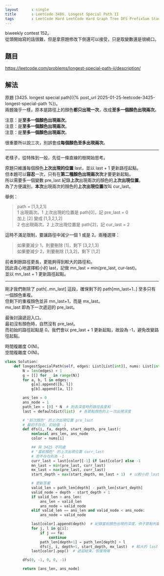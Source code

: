 ```yaml
---
layout      : single
title       : LeetCode 3486. Longest Special Path II
tags        : LeetCode Hard LeetCode Hard Graph Tree DFS PrefixSum Stack
---
```

biweekly contest 152。  
從頭開始寫的話很難，但是拿原題修改下倒還可以接受，只是取變數還是很繞口。  

## 題目

<https://leetcode.com/problems/longest-special-path-ii/description/>

## 解法

原題 [3425. longest special path]({% post_url 2025-01-25-leetcode-3425-longest-special-path %})。  
兩題幾乎一樣，原本是路徑上的顏色**都只出現一次**，改成**至多一個顏色出現兩次**。  

注意：是**至多一個顏色出現兩次**。  
注意：是**至多一個顏色出現兩次**。  
注意：是**至多一個顏色出現兩次**。  

很重要所以說三次，別誤會成**每個顏色至多出現兩次**。  

---

老樣子，從特殊到一般，先從一條直線的樹開始思考。  

原題只維護每個顏色**上次出現的位置** last，並以 last + 1 更新路徑起點。  
但本題可以**容忍**一次，只有在**第二種顏色出現兩次次**才要更新起點。  
所以需要多一個變數 pre_last 紀錄**上次**出現兩次的顏色的**上次出現位置**。  
為了方便識別，**本次**出現兩次的顏色的**上次出現位置**改叫 cur_last。  

舉例：  
> path = [1,3,2,1]  
> 1 出現兩次。1 上次出現的位置是 path[0]，記 pre_last = 0  
> 加上 [2] 變成 [1,3,2,1,2]  
> 2 也出現兩次。2 上次出現位置是 path[2]，記 cur_last = 2  

這時不滿足限制，要讓路徑中減少一個 1 或是 2。兩種選擇：  
> 如果要減少 1，則要刪除 [1]，剩下 [3,2,1,3]  
> 如果要減少 2，則要刪除 [1,3,2]，剩下 [1,2]  

前者剩餘路徑更長，更能夠得到較大的路徑和。  
因此貪心地選擇較小的 last，記做 mn_last = min(pre_last, cur-last)。  
並以 mn_last + 1 更新路徑起點。  

---

剛才我們刪除了 path[..mn_last] 這段，確保剩下的 path[mn_last+1..] 至多只有一個顏色重複。  
但剩下的重複顏色並非 mn_last+1，而是 mx_last。  
mx_last 即為下一次遞迴的 pre_last。

最後討論遞迴入口。  
最初沒有顏色時，自然沒有 pre_last。  
而初始的路徑起點是 0。我們會以 pre_last + 1 更新起點，故設為 -1，避免改變路徑起點。  

時間複雜度 O(N)。  
空間複雜度 O(N)。  

```python
class Solution:
    def longestSpecialPath(self, edges: List[List[int]], nums: List[int]) -> List[int]:
        N = len(edges) + 1
        g = [[] for _ in range(N)]
        for a, b, l in edges:
            g[a].append([b, l])
            g[b].append([a, l])

        ans_len = 0
        ans_node = 1
        path_len = [0] * N  # 到各深度時的路徑長度和
        last = defaultdict(list)  # 各節點顏色的上一次出現深度

        # "前次顏色" 的上次出現位置 pre_last
        # 最初不存在，初始值 -1
        def dfs(i, fa, depth, start_depth, pre_last):
            nonlocal ans_len, ans_node
            color = nums[i]

            ## 與 3425 不同處
            # "當前顏色" 的上次出現位置 curr_last
            # 若不存在則為 -1
            curr_last = last[color][-1] if last[color] else -1
            mn_last = min(pre_last, curr_last)
            mx_last = max(pre_last, curr_last)
            start_depth = max(start_depth, mn_last + 1)  # 以較小的 last 更新起點

            # 更新答案
            valid_len = path_len[depth] - path_len[start_depth]
            valid_node = depth - start_depth + 1
            if valid_len > ans_len:
                ans_len = valid_len
                ans_node = valid_node
            elif valid_len == ans_len and valid_node < ans_node:
                ans_node = valid_node

            last[color].append(depth)  # 紀錄當前顏色出現的深度，供子節點判斷
            for j, l in g[i]:
                if j == fa:
                    continue
                path_len[depth+1] = path_len[depth] + l
                dfs(j, i, depth+1, start_depth, mx_last)  # 較大的 last 做為新的 pre_last
            last[color].pop()  # 遞迴結束，恢復現場

        dfs(0, -1, 0, 0, -1)

        return [ans_len, ans_node]
```
